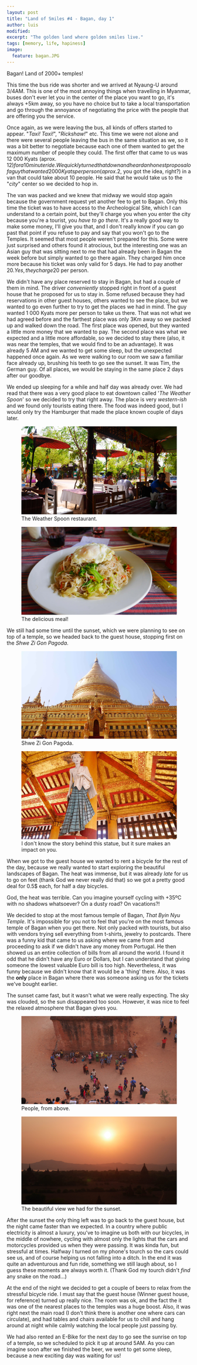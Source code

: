 ```yaml
---
layout: post
title: "Land of Smiles #4 - Bagan, day 1"
author: luis
modified:
excerpt: "The golden land where golden smiles live."
tags: [memory, life, hapiness]
image:
  feature: bagan.JPG
---
```


Bagan! Land of 2000+ temples!

This time the bus ride was shorter and we arrived at Nyaung-U around 3/4AM. This is one of the most annoying things when travelling in Myanmar, buses don't ever let you in the center of the place you want to go, it's always +5km away, so you have no choice but to take a local transportation and go through the annoyance of negotiating the price with the people that are offering you the service.

Once again, as we were leaving the bus, all kinds of offers started to appear. "<i>Taxi! Taxi!</i>", "<i>Rickshaw!</i>" etc. This time we were not alone and there were several people leaving the bus in the same situation as we, so it was a bit better to negotiate because each one of them wanted to get the maximum number of people they could. The first offer that came to us was 12 000 Kyats (aprox. 12$) for a 10 minute ride. We quickly turned that down and heard an honest proposal of a guy that wanted 2 000 Kyats per person (aprox. 2$, you got the idea, right?) in a van that could take about 10 people. He said that he would take us to the "<i>city</i>" center so we decided to hop in.

The van was packed and we knew that midway we would stop again because the government request yet another fee to get to Bagan. Only this time the ticket was to have access to the Archeological Site, which I can understand to a certain point, but they'll charge you when you enter the city because you're a tourist, you <i>have to go there</i>. It's a really good way to make some money, I'll give you that, and I don't really know if you can go past that point if you refuse to pay and say that you won't go to the Temples.
It seemed that most people weren't prepared for this. Some were just surprised and others found it atrocious, but the interesting one was an Asian guy that was sitting next to me that had already been in Bagan the week before but simply wanted to go there again. They charged him once more because his ticket was only valid for 5 days. He had to pay another 20$. Yes, they charge 20$ per person.

We didn't have any place reserved to stay in Bagan, but had a couple of them in mind. The driver <i>conveniently</i> stopped right in front of a guest house that he proposed for us to stay in. Some refused because they had reservations in other guest houses, others wanted to see the place, but we wanted to go even further to try to get the places we had in mind. The guy wanted 1 000 Kyats more per person to take us there. That was not what we had agreed before and the farthest place was only 3Km away so we packed up and walked down the road.
The first place was opened, but they wanted a little more money that we wanted to pay. The second place was what we expected and a little more affordable, so we decided to stay there (also, it was near the temples, that we would find to be an advantage). It was already 5 AM and we wanted to get some sleep, but the unexpected happened once again. As we were walking to our room we saw a familiar face already up, brushing his teeth to go see the sunset. It was Tim, the German guy. Of all places, we would be staying in the same place 2 days after our goodbye.

We ended up sleeping for a while and half day was already over. We had read that there was a very good place to eat downtown called '<i>The Weather Spoon</i>' so we decided to try that right away. The place is very <i>western-ish</i> and we found only tourists eating there. The food was indeed good, but I would only try the Hamburger that made the place known couple of days later.


<figure>
	<a href="../images/myanmar/5Bagan/spoon1.JPG"><img src="../images/myanmar/5Bagan/spoon1.JPG"></a>
	<figcaption>The Weather Spoon restaurant.</figcaption>
</figure>

<figure>
	<a href="../images/myanmar/5Bagan/spoon2.JPG"><img src="../images/myanmar/5Bagan/spoon2.JPG"></a>
	<figcaption>The delicious meal!</figcaption>
</figure>


We still had some time until the sunset, which we were planning to see on top of a temple, so we headed back to the guest house, stopping first on the <i>Shwe Zi Gon Pagoda</i>.


<figure>
	<a href="../images/myanmar/5Bagan/shwe1.JPG"><img src="../images/myanmar/5Bagan/shwe1.JPG"></a>
	<figcaption>Shwe Zi Gon Pagoda.</figcaption>
</figure>


<figure>
	<a href="../images/myanmar/5Bagan/shwe2.JPG"><img src="../images/myanmar/5Bagan/shwe2.JPG"></a>
	<figcaption>I don't know the story behind this statue, but it sure makes an impact on you.</figcaption>
</figure>


When we got to the guest house we wanted to rent a bicycle for the rest of the day, because we really wanted to start exploring the beautiful landscapes of Bagan. The heat was immense, but it was already <i>late</i> for us to go on feet (thank God we never really did that) so we got a pretty good deal for 0.5$ each, for half a day bicycles.

God, the heat was terrible. Can you imagine yourself cycling with +35ºC with no shadows whatsoever? On a dusty road? On vacations?!

We decided to stop at the most famous temple of Bagan, <i>That Byin Nyu Temple</i>. It's impossible for you not to feel that you're on the most famous temple of Bagan when you get there. Not only packed with tourists, but also with vendors trying sell everything from t-shirts, jewelry to postcards. There was a funny kid that came to us asking where we came from and proceeding to ask if we didn't have any money from Portugal. He then showed us an entire collection of bills from all around the world. I found it odd that he didn't have any Euro or Dollars, but I can understand that giving someone the lowest valuable Euro bill is too high. Nevertheless, it was funny because we didn't know that it would be a 'thing' there. Also, it was the <b>only</b> place in Bagan where there was someone asking us for the tickets we've bought earlier.

The sunset came fast, but it wasn't what we were really expecting. The sky was clouded, so the sun disappeared too soon. However, it was nice to feel the relaxed atmosphere that Bagan gives you.


<figure>
	<a href="../images/myanmar/5Bagan/sunset2.JPG"><img src="../images/myanmar/5Bagan/sunset2.JPG"></a>
	<figcaption>People, from above.</figcaption>
</figure>

<figure>
	<a href="../images/myanmar/5Bagan/sunset1.JPG"><img src="../images/myanmar/5Bagan/sunset1.JPG"></a>
	<figcaption>The beautiful view we had for the sunset.</figcaption>
</figure>


After the sunset the only thing left was to go back to the guest house, but the night came faster than we expected. In a country where public electricity is almost a luxury, you've to imagine us both with our bicycles, in the middle of nowhere, cycling with almost only the lights that the cars and motorcycles provided us when they were passing. It was kinda fun, but stressful at times. Halfway I turned on my phone's tourch so the cars could see us, and of course helping us not falling into a ditch. In the end it was quite an adventurous and fun ride, something we still laugh about, so I guess these moments are always worth it. (Thank God my tourch didn't <i>find</i> any snake on the road...)

At the end of the night we decided to get a couple of beers to relax from the stressful bicycle ride. I must say that the guest house (Winner guest house, for reference) turned up really nice. The room was ok, and the fact the it was one of the nearest places to the temples was a huge boost. Also, it was right next the main road (I don't think there is another one where cars can circulate), and had tables and chairs available for us to chill and hang around at night while calmly watching the local people just passing by.

We had also rented an E-Bike for the next day to go see the sunrise on top of a temple, so we scheduled to pick it up at around 5AM. As you can imagine soon after we finished the beer, we went to get some sleep, because a new exciting day was waiting for us!
